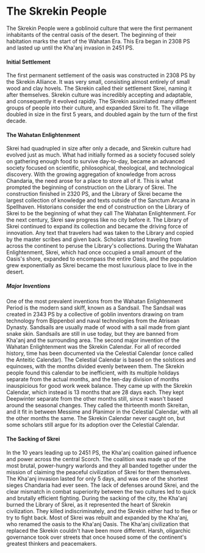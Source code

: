 # The Skrekin People
The Skrekin People were a goblinoid culture that were the first permanent inhabitants of the central oasis of the desert. The beginning of their habitation marks the start of the Wahatan Era. This Era began in 2308 PS and lasted up until the Kha'anj invasion in 2451 PS.

#### Initial Settlement
The first permanent settlement of the oasis was constructed in 2308 PS by the Skrekin Alliance. It  was very small, consisting almost entirely of small wood and clay hovels. The Skrekin called their settlement Skrei, naming it after themselves. Skrekin culture was incredibly accepting and adaptable, and consequently it evolved rapidly. The Skrekin assimilated many different groups of people into their culture, and expanded Skrei to fit. The village doubled in size in the first 5 years, and doubled again by the turn of the first decade.

#### The Wahatan Enlightenment
Skrei had quadrupled in size after only a decade, and Skrekin culture had evolved just as much. What had initially formed as a society focused solely on gathering enough food to survive day-to-day, became an advanced society focused on scientific, philosophical, theological, and technological discovery. With the growing aggregation of knowledge from across Chandaria, the need arose for a place to store all of it. This is what prompted the beginning of construction on the Library of Skrei. The construction finished in 2320 PS, and the Library of Skrei became the largest collection of knowledge and texts outside of the Sanctum Arcana in Spellhaven. Historians consider the end of construction on the Library of Skrei to be the beginning of what they call The Wahatan Enlightenment. For the next century, Skrei saw progress like no city before it. The Library of Skrei continued to expand its collection and became the driving force of innovation. Any text that travelers had was taken to the Library and copied by the master scribes and given back. Scholars started traveling from across the continent to peruse the Library's collections. During the Wahatan Enlightenment, Skrei, which had once occupied a small amount of the Oasis's shore, expanded to encompass the entire Oasis, and the population grew exponentially as Skrei became the most luxurious place to live in the desert.

##### Major Inventions
One of the most prevalent inventions from the Wahatan Enlightenment Period is the modern sand skiff, known as a Sandsail. The Sandsail was created in 2343 PS by a collective of goblin inventors drawing on tram technology from Bippenbol and naval technologies from the Atrisean Dynasty. Sandsails are usually made of wood with a sail made from giant snake skin. Sandsails are still in use today, but they are banned from Kha'anj and the surrounding area.
The second major invention of the Wahatan Enlightenment was the Skrekin Calendar. For all of  recorded history, time has been documented via the Celestial Calendar (once called the Anteitic Calendar). The Celestial Calendar is based on the solstices and equinoxes, with the months divided evenly between them. The Skrekin people found this calendar to be inefficient, with its multiple holidays separate from the actual months, and the ten-day division of months inauspicious for good work week balance. They came up with the Skrekin Calendar, which instead is 13 months that are 28 days each. They kept Deepwinter separate from the other months still, since it wasn't based around the seasonal changes. They called the thirteenth month Skreitan, and it fit in between Messime and Planimor in the Celestial Calendar, with all the other months the same.
The Skrekin Calendar never caught on, but some scholars still argue for its adoption over the Celestial Calendar.

#### The Sacking of Skrei
In the 10 years leading up to 2451 PS, the Kha'anj coalition gained influence and power across the central Scorch. The coalition was made up of the most brutal, power-hungry warlords and they all banded together under the mission of claiming the peaceful civilization of Skrei for them themselves. The Kha'anj invasion lasted for only 5 days, and was one of the shortest sieges Chandaria had ever seen.
The lack of defenses around Skrei, and the clear mismatch in combat superiority between the two cultures led to quick and brutally efficient fighting. During the sacking of the city, the Kha'anj burned the Library of Skrei, as it represented the heart of Skrekin civilization. They killed indiscriminately, and the Skrekin either had to flee or try to fight back.
Most of Skrei was rebuilt and expanded by the Kha'anj, who renamed the oasis to the Kha'anj Oasis. The Kha'anj civilization that replaced the Skrekin couldn't have been more different. Harsh, oligarchic governance took over streets that once housed some of the continent's greatest thinkers and peacemakers.